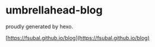 # umbrellahead-blog
proudly generated by hexo.

[https://fsubal.github.io/blog](https://fsubal.github.io/blog)

